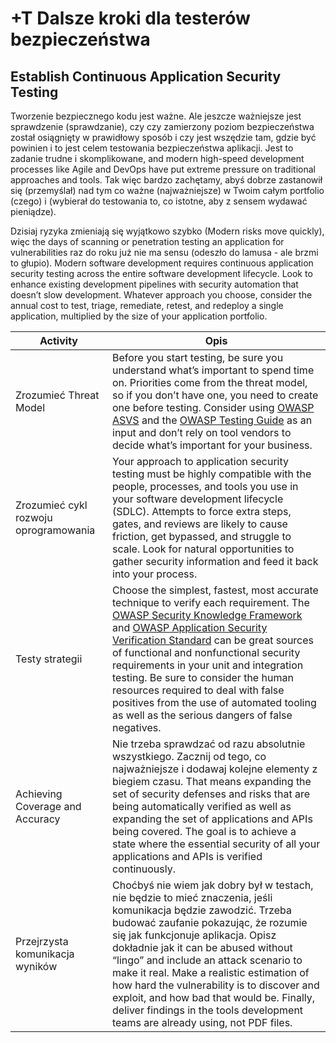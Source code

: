 # +T Dalsze kroki dla testerów bezpieczeństwa

## Establish Continuous Application Security Testing

Tworzenie bezpiecznego kodu jest ważne. Ale jeszcze ważniejsze jest sprawdzenie (sprawdzanie), czy czy zamierzony poziom bezpieczeństwa został osiągnięty w prawidłowy sposób i czy jest wszędzie tam, gdzie być powinien i to jest celem testowania bezpieczeństwa aplikacji. Jest to zadanie trudne i skomplikowane, and modern high-speed development processes like Agile and DevOps have put extreme pressure on traditional approaches and tools. Tak więc bardzo zachętamy, abyś dobrze zastanowił się (przemyślał) nad tym co ważne (najważniejsze) w Twoim całym portfolio (czego) i (wybierał do testowania to, co istotne, aby z sensem wydawać pieniądze).

Dzisiaj ryzyka zmieniają się wyjątkowo szybko (Modern risks move quickly), więc the days of scanning or penetration testing an application for vulnerabilities raz do roku już nie ma sensu (odeszło do lamusa - ale brzmi to głupio). Modern software development requires continuous application security testing across the entire software development lifecycle. Look to enhance existing development pipelines with security automation that doesn’t slow development. Whatever approach you choose, consider the annual cost to test, triage, remediate, retest, and redeploy a single application, multiplied by the size of your application portfolio.

| Activity | Opis |
| --- | --- |
| Zrozumieć Threat Model | Before you start testing, be sure you understand what’s important to spend time on. Priorities come from the threat model, so if you don’t have one, you need to create one before testing. Consider using [OWASP ASVS](https://www.owasp.org/index.php/ASVS) and the [OWASP Testing Guide](https://www.owasp.org/index.php/OWASP_Testing_Project) as an input and don’t rely on tool vendors to decide what’s important for your business. |
| Zrozumieć cykl rozwoju oprogramowania | Your approach to application security testing must be highly compatible with the people, processes, and tools you use in your software development lifecycle (SDLC). Attempts to force extra steps, gates, and reviews are likely to cause friction, get bypassed, and struggle to scale. Look for natural opportunities to gather security information and feed it back into your process. |
| Testy strategii | Choose the simplest, fastest, most accurate technique to verify each requirement. The [OWASP Security Knowledge Framework](https://www.owasp.org/index.php/OWASP_Security_Knowledge_Framework) and [OWASP Application Security Verification Standard](https://www.owasp.org/index.php/ASVS) can be great sources of functional and nonfunctional security requirements in your unit and integration testing. Be sure to consider the human resources required to deal with false positives from the use of automated tooling as well as the serious dangers of false negatives.
| Achieving Coverage and Accuracy | Nie trzeba sprawdzać od razu absolutnie wszystkiego. Zacznij od tego, co najważniejsze i dodawaj kolejne elementy z biegiem czasu. That means expanding the set of security defenses and risks that are being automatically verified as well as expanding the set of applications and APIs being covered. The goal is to achieve a state where the essential security of all your applications and APIs is verified continuously. |
| Przejrzysta komunikacja wyników | Choćbyś nie wiem jak dobry był w testach, nie będzie to mieć znaczenia, jeśli komunikacja będzie zawodzić. Trzeba budować zaufanie pokazując, że rozumie się jak funkcjonuje aplikacja. Opisz dokładnie jak it can be abused without “lingo” and include an attack scenario to make it real. Make a realistic estimation of how hard the vulnerability is to discover and exploit, and how bad that would be. Finally, deliver findings in the tools development teams are already using, not PDF files. |



